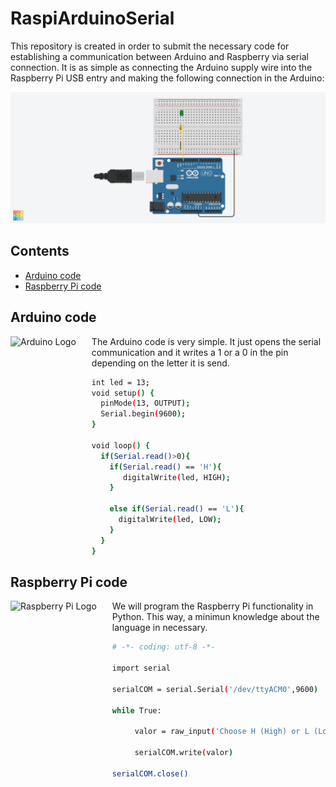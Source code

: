 # RaspiArduinoSerial
This repository is created in order to submit the necessary code for establishing a communication between Arduino and Raspberry via serial connection. It is as simple as connecting the Arduino supply wire into the Raspberry Pi USB entry and making the following connection in the Arduino:

![Arduino connection](/images/img.png)

## Contents

- [Arduino code](#arduino-code)
- [Raspberry Pi code](#raspberry-pi-code)

## Arduino code
<a href="https://www.arduino.cc"><img src="https://upload.wikimedia.org/wikipedia/commons/8/87/Arduino_Logo.svg" alt="Arduino Logo" align="left" style="margin-right: 25px" height=150></a>

The Arduino code is very simple. It just opens the serial communication and it writes a 1 or a 0 in the pin depending on the letter it is send.

```bash
int led = 13;
void setup() {
  pinMode(13, OUTPUT);
  Serial.begin(9600);
}

void loop() {
  if(Serial.read()>0){
    if(Serial.read() == 'H'){
       digitalWrite(led, HIGH);
    }
  
    else if(Serial.read() == 'L'){
      digitalWrite(led, LOW);
    }
  }
}
```

## Raspberry Pi code
<a href="https://www.raspberrypi.org"><img src="https://www.raspberrypi.org/wp-content/uploads/2012/03/raspberry-pi-logo.png" alt="Raspberry Pi Logo" align="left" style="margin-right: 25px" height=150></a>

We will program the Raspberry Pi functionality in Python. This way, a minimun knowledge about the language in necessary.

```bash
# -*- coding: utf-8 -*-

import serial

serialCOM = serial.Serial('/dev/ttyACM0',9600)

while True:

     valor = raw_input('Choose H (High) or L (Low):')

     serialCOM.write(valor)

serialCOM.close()
```
